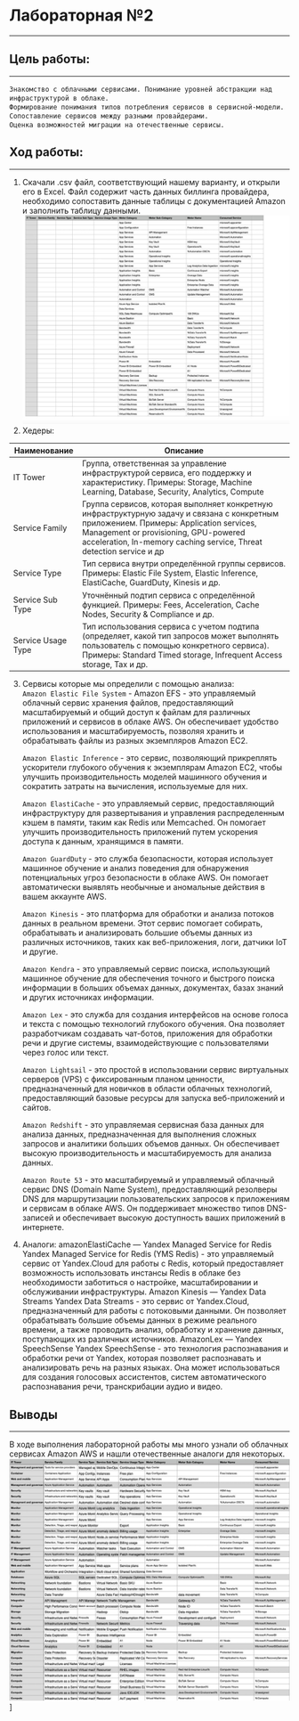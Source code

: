 # Лабораторная №2
---  
## Цель работы:
---  
```
Знакомство с облачными сервисами. Понимание уровней абстракции над инфраструктурой в облаке.
Формирование понимания типов потребления сервисов в сервисной-модели.
Сопоставление сервисов между разными провайдерами.
Оценка возможностей миграции на отечественные сервисы.
```   
## Ход работы:
---  
1. Скачали .csv файл, соответствующий нашему варианту, и открыли его в Excel. Файл содержит часть данных биллинга провайдера, необходимо сопоставить данные таблицы с документацией Amazon и заполнить таблицу данными.
![](https://github.com/Sergio-Malyshev/ItmoCloudLabs/blob/main/analytics_lab2/emptytable.jpg)  
2. Хедеры:  

| Наименование          | Описание                                                                                                                                                                           |
|-----------------------|-----------------------------------------------------------------------------------------------------------------------------------------------------------------------------------|
| IT Tower              | Группа, ответственная за управление инфраструктурой сервиса, его поддержку и характеристику. Примеры: Storage, Machine Learning, Database, Security, Analytics, Compute           |
| Service Family        | Группа сервисов, которая выполняет конкретную инфраструктурную задачу и связана с конкретным приложением. Примеры: Application services, Management or provisioning, GPU-powered acceleration, In-memory caching service, Threat detection service и др |
| Service Type          | Тип сервиса внутри определённой группы сервисов. Примеры: Elastic File System, Elastic Inference, ElastiCache, GuardDuty, Kinesis и др.                                           |
| Service Sub Type      | Уточнённый подтип сервиса с определённой функцией. Примеры: Fees, Acceleration, Cache Nodes, Security & Compliance и др.                                                          |
| Service Usage Type    | Тип использования сервиса с учетом подтипа (определяет, какой тип запросов может выполнять пользователь с помощью конкретного сервиса). Примеры: Standard Timed storage, Infrequent Access storage, Tax и др.                                  |
 
3. Сервисы которые мы определили с помощью анализа:    
   `Amazon Elastic File System` - Amazon EFS - это управляемый облачный сервис хранения файлов, предоставляющий масштабируемый и общий доступ к файлам для различных приложений и сервисов в облаке AWS. Он обеспечивает удобство использования и масштабируемость, позволяя хранить и обрабатывать файлы из разных экземпляров Amazon EC2.
     
   `Amazon Elastic Inference` - это сервис, позволяющий прикреплять ускорители глубокого обучения к экземплярам Amazon EC2, чтобы улучшить производительность моделей машинного обучения и сократить затраты на вычисления, используемые для них.
     
   `Amazon ElastiCache` - это управляемый сервис, предоставляющий инфраструктуру для развертывания и управления распределенным кэшем в памяти, таким как Redis или Memcached. Он помогает улучшить производительность приложений путем ускорения доступа к данным, хранящимся в памяти.
     
   `Amazon GuardDuty` - это служба безопасности, которая использует машинное обучение и анализ поведения для обнаружения потенциальных угроз безопасности в облаке AWS. Он помогает автоматически выявлять необычные и аномальные действия в вашем аккаунте AWS.
     
   `Amazon Kinesis` - это платформа для обработки и анализа потоков данных в реальном времени. Этот сервис помогает собирать, обрабатывать и анализировать большие объемы данных из различных источников, таких как веб-приложения, логи, датчики IoT и другие.
     
   `Amazon Kendra` - это управляемый сервис поиска, использующий машинное обучение для обеспечения точного и быстрого поиска информации в больших объемах данных, документах, базах знаний и других источниках информации.
     
   `Amazon Lex` - это служба для создания интерфейсов на основе голоса и текста с помощью технологий глубокого обучения. Она позволяет разработчикам создавать чат-ботов, приложения для обработки речи и другие системы, взаимодействующие с пользователями через голос или текст.
     
   `Amazon Lightsail` - это простой в использовании сервис виртуальных серверов (VPS) с фиксированным планом ценности, предназначенный для новичков в области облачных технологий, предоставляющий базовые ресурсы для запуска веб-приложений и сайтов.
     
   `Amazon Redshift` - это управляемая сервисная база данных для анализа данных, предназначенная для выполнения сложных запросов и аналитики больших объемов данных. Он обеспечивает высокую производительность и масштабируемость для анализа данных.
     
   `Amazon Route 53` - это масштабируемый и управляемый облачный сервис DNS (Domain Name System), предоставляющий резолверы DNS для маршрутизации пользовательских запросов к приложениям и сервисам в облаке AWS. Он поддерживает множество типов DNS-записей и обеспечивает высокую доступность ваших приложений в интернете.
4. Аналоги:
amazonElastiCache — Yandex Managed Service for Redis
Yandex Managed Service for Redis (YMS Redis) - это управляемый сервис от Yandex.Cloud для работы с Redis, который предоставляет возможность использовать инстансы Redis в облаке без необходимости заботиться о настройке, масштабировании и обслуживании инфраструктуры.
Amazon Kinesis — Yandex Data Streams
Yandex Data Streams - это сервис от Yandex.Cloud, предназначенный для работы с потоковыми данными. Он позволяет обрабатывать большие объемы данных в режиме реального времени, а также проводить анализ, обработку и хранение данных, поступающих из различных источников.
AmazonLex — Yandex SpeechSense
Yandex SpeechSense - это технология распознавания и обработки речи от Yandex, которая позволяет распознавать и анализировать речь на разных языках. Она может использоваться для создания голосовых ассистентов, систем автоматического распознавания речи, транскрибации аудио и видео.
  
## Выводы
---  
В ходе выполнения лабораторной работы мы много узнали об облачных сервисах Amazon AWS и нашли отечественные аналоги для некоторых.  
![Заполненная таблица](https://github.com/Sergio-Malyshev/ItmoCloudLabs/blob/main/analytics_lab2/fulltable.jpg)]
